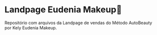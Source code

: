 # Landpage Eudenia Makeup:lipstick:
Repositório com arquivos da Landpage de vendas do Método AutoBeauty por Kely Eudenia Makeup.
